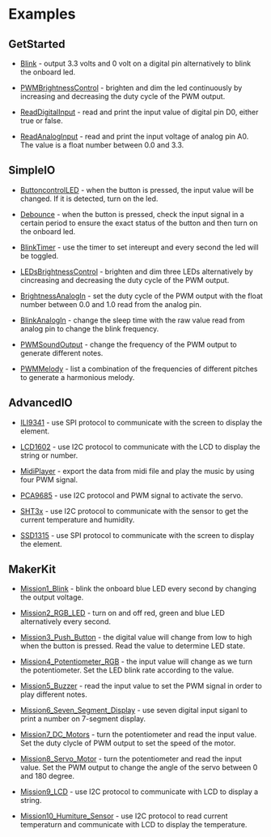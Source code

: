 # Examples

## GetStarted

* [Blink](https://github.com/madmachineio/Examples/tree/master/GetStarted/Blink) - output 3.3 volts and 0 volt on a digital pin alternatively to blink the onboard led.

* [PWMBrightnessControl](https://github.com/madmachineio/Examples/tree/master/GetStarted/PWMBrightnessControl) - brighten and dim the led continuously by increasing and decreasing the duty cycle of the PWM output.

* [ReadDigitalInput](https://github.com/madmachineio/Examples/tree/master/GetStarted/ReadDigitalInput) - read and print the input value of digital pin D0, either true or false.

* [ReadAnalogInput](https://github.com/madmachineio/Examples/tree/master/GetStarted/ReadAnalogInput) - read and print the input voltage of analog pin A0. The value is a float number between 0.0 and 3.3.


## SimpleIO

* [ButtoncontrolLED](https://github.com/madmachineio/Examples/tree/master/SimpleIO/ButtoncontrolLED) - when the button is pressed, the input value will be changed. If it is detected, turn on the led.

* [Debounce](https://github.com/madmachineio/Examples/tree/master/SimpleIO/Debounce) - when the button is pressed, check the input signal in a certain period to ensure the exact status of the button and then turn on the onboard led.

* [BlinkTimer](https://github.com/madmachineio/Examples/tree/master/SimpleIO/BlinkTimer) - use the timer to set intereupt and every second the led will be toggled.

* [LEDsBrightnessControl](https://github.com/madmachineio/Examples/tree/master/SimpleIO/LEDsBrightnessControl) - brighten and dim three LEDs alternatively by cincreasing and decreasing the duty cycle of the PWM output.

* [BrightnessAnalogIn](https://github.com/madmachineio/Examples/tree/master/SimpleIO/BrightnessAnalogIn) - set the duty cycle of the PWM output with the float number between 0.0 and 1.0 read from the analog pin.

* [BlinkAnalogIn](https://github.com/madmachineio/Examples/tree/master/SimpleIO/BlinkAnalogIn) - change the sleep time with the raw value read from analog pin to change the blink frequency.

* [PWMSoundOutput](https://github.com/madmachineio/Examples/tree/master/SimpleIO/PWMSoundOutput) - change the frequency of the PWM output to generate different notes.

* [PWMMelody](https://github.com/madmachineio/Examples/tree/master/SimpleIO/PWMMelody) - list a combination of the frequencies of different pitches to generate a harmonious melody.


## AdvancedIO

* [ILI9341](https://github.com/madmachineio/Examples/tree/master/AdvancedIO/ILI9341) - use SPI protocol to communicate with the screen to display the element.

* [LCD1602](https://github.com/madmachineio/Examples/tree/master/AdvancedIO/LCD1602) - use I2C protocol to communicate with the LCD to display the string or number.

* [MidiPlayer](https://github.com/madmachineio/Examples/tree/master/AdvancedIO/MidiPlayer) - export the data from midi file and play the music by using four PWM signal.

* [PCA9685](https://github.com/madmachineio/Examples/tree/master/AdvancedIO/PCA9685) - use I2C protocol and PWM signal to activate the servo.

* [SHT3x](https://github.com/madmachineio/Examples/tree/master/AdvancedIO/SHT3x) - use I2C protocol to communicate with the sensor to get the current temperature and humidity.

* [SSD1315](https://github.com/madmachineio/Examples/tree/master/AdvancedIO/SSD1315) - use SPI protocol to communicate with the screen to display the element.


## MakerKit

* [Mission1_Blink](https://github.com/madmachineio/Examples/tree/master/MakerKit/Mission1_Blink) - blink the onboard blue LED every second by changing the output voltage.

* [Mission2_RGB_LED](https://github.com/madmachineio/Examples/tree/master/MakerKit/Mission2_RGB_LED) - turn on and off red, green and blue LED alternatively every second.

* [Mission3_Push_Button](https://github.com/madmachineio/Examples/tree/master/MakerKit/Mission3_Push_Button) - the digital value will change from low to high when the button is pressed. Read the value to determine LED state.

* [Mission4_Potentiometer_RGB](https://github.com/madmachineio/Examples/tree/master/MakerKit/Mission4_Potentiometer_RGB) - the input value will change as we turn the potentiometer. Set the LED blink rate according to the value.

* [Mission5_Buzzer](https://github.com/madmachineio/Examples/tree/master/MakerKit/Mission5_Buzzer) - read the input value to set the PWM signal in order to play different notes.

* [Mission6_Seven_Segment_Display](https://github.com/madmachineio/Examples/tree/master/MakerKit/Mission6_Seven_Segment_Display) - use seven digital input siganl to print a number on 7-segment display.

* [Mission7_DC_Motors](https://github.com/madmachineio/Examples/tree/master/MakerKit/Mission7_DC_Motors) - turn the potentiometer and read the input value. Set the duty clycle of PWM output to set the speed of the motor.

* [Mission8_Servo_Motor](https://github.com/madmachineio/Examples/tree/master/MakerKit/Mission8_Servo_Motor) - turn the potentiometer and read the input value. Set the PWM output to change the angle of the servo between 0 and 180 degree.

* [Mission9_LCD](https://github.com/madmachineio/Examples/tree/master/MakerKit/Mission9_LCD) - use I2C protocol to communicate with LCD to display a string.

* [Mission10_Humiture_Sensor](https://github.com/madmachineio/Examples/tree/master/MakerKit/Mission10_Humiture_Sensor) - use I2C protocol to read current temperaturn and communicate with LCD to display the temperature.
